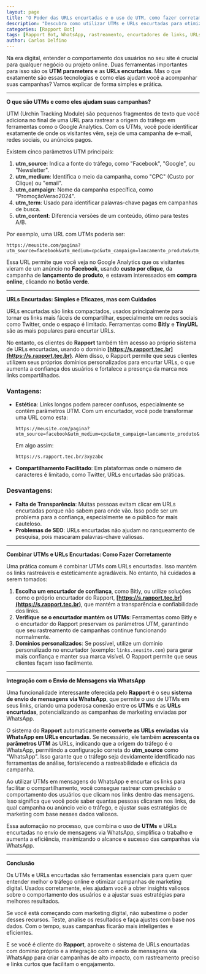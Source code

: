 ```yaml
---
layout: page
title: "O Poder das URLs encurtadas e o uso de UTM, como fazer corretamente"
description: "Descubra como utilizar UTMs e URLs encurtadas para otimizar suas campanhas digitais e obter resultados mais precisos, com o sistema do Rapport que integra WhatsApp, rastreamento e encurtadores de links."
categories: [Rapport Bot]
tags: [Rapport Bot, WhatsApp, rastreamento, encurtadores de links, URLs encurtadas, UTM, domínios personalizados] 
author: Carlos Delfino
---
```

Na era digital, entender o comportamento dos usuários no seu site é crucial para qualquer negócio ou projeto online. Duas ferramentas importantes para isso são os **UTM parameters** e as **URLs encurtadas**. Mas o que exatamente são essas tecnologias e como elas ajudam você a acompanhar suas campanhas? Vamos explicar de forma simples e prática.

---

**O que são UTMs e como eles ajudam suas campanhas?**

UTM (Urchin Tracking Module) são pequenos fragmentos de texto que você adiciona no final de uma URL para rastrear a origem do tráfego em ferramentas como o Google Analytics. Com os UTMs, você pode identificar exatamente de onde os visitantes vêm, seja de uma campanha de e-mail, redes sociais, ou anúncios pagos.

Existem cinco parâmetros UTM principais:
1. **utm_source**: Indica a fonte do tráfego, como "Facebook", "Google", ou "Newsletter".
2. **utm_medium**: Identifica o meio da campanha, como "CPC" (Custo por Clique) ou "email".
3. **utm_campaign**: Nome da campanha específica, como "PromoçãoVerao2024".
4. **utm_term**: Usado para identificar palavras-chave pagas em campanhas de busca.
5. **utm_content**: Diferencia versões de um conteúdo, ótimo para testes A/B.

Por exemplo, uma URL com UTMs poderia ser:
```
https://meusite.com/pagina?utm_source=facebook&utm_medium=cpc&utm_campaign=lancamento_produto&utm_term=compra_online&utm_content=botao_verde
```

Essa URL permite que você veja no Google Analytics que os visitantes vieram de um anúncio no **Facebook**, usando **custo por clique**, da campanha de **lançamento de produto**, e estavam interessados em **compra online**, clicando no **botão verde**.

---

**URLs Encurtadas: Simples e Eficazes, mas com Cuidados**

URLs encurtadas são links compactados, usados principalmente para tornar os links mais fáceis de compartilhar, especialmente em redes sociais como Twitter, onde o espaço é limitado. Ferramentas como **Bitly** e **TinyURL** são as mais populares para encurtar URLs.

No entanto, os clientes do **Rapport** também têm acesso ao próprio sistema de URLs encurtadas, usando o domínio **[https://s.rapport.tec.br](https://s.rapport.tec.br)**. Além disso, o Rapport permite que seus clientes utilizem seus próprios domínios personalizados para encurtar URLs, o que aumenta a confiança dos usuários e fortalece a presença da marca nos links compartilhados.

### Vantagens:
- **Estética**: Links longos podem parecer confusos, especialmente se contêm parâmetros UTM. Com um encurtador, você pode transformar uma URL como esta:
  ```
  https://meusite.com/pagina?utm_source=facebook&utm_medium=cpc&utm_campaign=lancamento_produto&utm_term=compra_online&utm_content=botao_verde
  ```
  Em algo assim:
  ```
  https://s.rapport.tec.br/3xyzabc
  ```

- **Compartilhamento Facilitado**: Em plataformas onde o número de caracteres é limitado, como Twitter, URLs encurtadas são práticas.

### Desvantagens:
- **Falta de Transparência**: Muitas pessoas evitam clicar em URLs encurtadas porque não sabem para onde vão. Isso pode ser um problema para a confiança, especialmente se o público for mais cauteloso.
- **Problemas de SEO**: URLs encurtadas não ajudam no ranqueamento de pesquisa, pois mascaram palavras-chave valiosas.

---

**Combinar UTMs e URLs Encurtadas: Como Fazer Corretamente**

Uma prática comum é combinar UTMs com URLs encurtadas. Isso mantém os links rastreáveis e esteticamente agradáveis. No entanto, há cuidados a serem tomados:

1. **Escolha um encurtador de confiança**, como Bitly, ou utilize soluções como o próprio encurtador do Rapport, **[https://s.rapport.tec.br](https://s.rapport.tec.br)**, que mantém a transparência e confiabilidade dos links.
2. **Verifique se o encurtador mantém os UTMs**: Ferramentas como Bitly e o encurtador do Rapport preservam os parâmetros UTM, garantindo que seu rastreamento de campanhas continue funcionando normalmente.
3. **Domínios personalizados**: Se possível, utilize um domínio personalizado no encurtador (exemplo: `links.seusite.com`) para gerar mais confiança e manter sua marca visível. O Rapport permite que seus clientes façam isso facilmente.

---

**Integração com o Envio de Mensagens via WhatsApp**

Uma funcionalidade interessante oferecida pelo **Rapport** é o seu **sistema de envio de mensagens via WhatsApp**, que permite o uso de UTMs em seus links, criando uma poderosa conexão entre os **UTMs** e as **URLs encurtadas**, potencializando as campanhas de marketing enviadas por WhatsApp.

O sistema do **Rapport** automaticamente **converte as URLs enviadas via WhatsApp em URLs encurtadas**. Se necessário, ele também **acrescenta os parâmetros UTM** às URLs, indicando que a origem do tráfego é o WhatsApp, permitindo a configuração correta do **utm_source** como "WhatsApp". Isso garante que o tráfego seja devidamente identificado nas ferramentas de análise, fortalecendo a rastreabilidade e eficácia da campanha.

Ao utilizar UTMs em mensagens do WhatsApp e encurtar os links para facilitar o compartilhamento, você consegue rastrear com precisão o comportamento dos usuários que clicam nos links dentro das mensagens. Isso significa que você pode saber quantas pessoas clicaram nos links, de qual campanha ou anúncio veio o tráfego, e ajustar suas estratégias de marketing com base nesses dados valiosos.

Essa automação no processo, que combina o uso de **UTMs** e URLs encurtadas no envio de mensagens via WhatsApp, simplifica o trabalho e aumenta a eficiência, maximizando o alcance e sucesso das campanhas via WhatsApp.

---

**Conclusão**

Os UTMs e URLs encurtadas são ferramentas essenciais para quem quer entender melhor o tráfego online e otimizar campanhas de marketing digital. Usados corretamente, eles ajudam você a obter insights valiosos sobre o comportamento dos usuários e a ajustar suas estratégias para melhores resultados.

Se você está começando com marketing digital, não subestime o poder desses recursos. Teste, analise os resultados e faça ajustes com base nos dados. Com o tempo, suas campanhas ficarão mais inteligentes e eficientes.

E se você é cliente do **Rapport**, aproveite o sistema de URLs encurtadas com domínio próprio e a integração com o envio de mensagens via WhatsApp para criar campanhas de alto impacto, com rastreamento preciso e links curtos que facilitam o engajamento.
